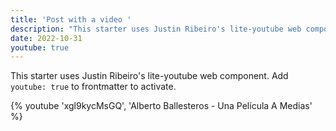 ```yaml
---
title: 'Post with a video '
description: "This starter uses Justin Ribeiro's lite-youtube web component. Add `youtube: true` to frontmatter to activate."
date: 2022-10-31
youtube: true
---
```


This starter uses Justin Ribeiro's lite-youtube web component. Add `youtube: true` to frontmatter to activate.

{% youtube 'xgl9kycMsGQ', 'Alberto Ballesteros - Una Película A Medias' %}
